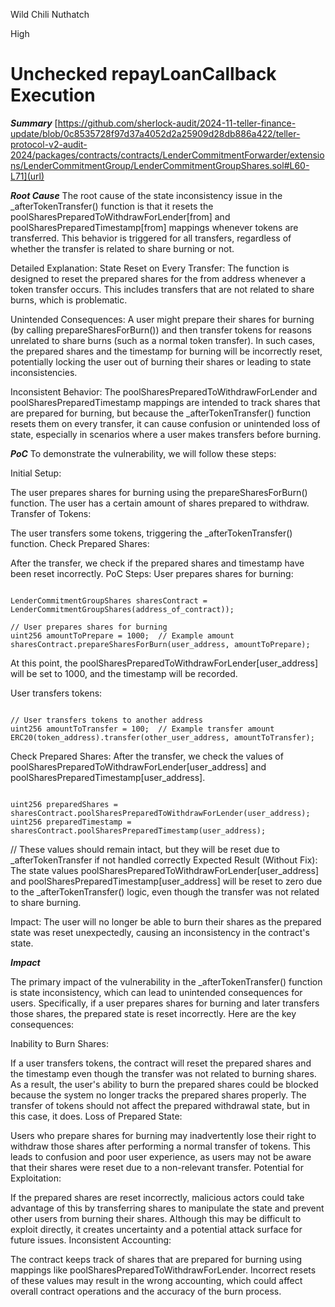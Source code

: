 Wild Chili Nuthatch

High

# Unchecked repayLoanCallback Execution

***Summary***
[https://github.com/sherlock-audit/2024-11-teller-finance-update/blob/0c8535728f97d37a4052d2a25909d28db886a422/teller-protocol-v2-audit-2024/packages/contracts/contracts/LenderCommitmentForwarder/extensions/LenderCommitmentGroup/LenderCommitmentGroupShares.sol#L60-L71](url)

***Root Cause***
The root cause of the state inconsistency issue in the _afterTokenTransfer() function is that it resets the poolSharesPreparedToWithdrawForLender[from] and poolSharesPreparedTimestamp[from] mappings whenever tokens are transferred. This behavior is triggered for all transfers, regardless of whether the transfer is related to share burning or not.

Detailed Explanation:
State Reset on Every Transfer: The function is designed to reset the prepared shares for the from address whenever a token transfer occurs. This includes transfers that are not related to share burns, which is problematic.

Unintended Consequences: A user might prepare their shares for burning (by calling prepareSharesForBurn()) and then transfer tokens for reasons unrelated to share burns (such as a normal token transfer). In such cases, the prepared shares and the timestamp for burning will be incorrectly reset, potentially locking the user out of burning their shares or leading to state inconsistencies.

Inconsistent Behavior: The poolSharesPreparedToWithdrawForLender and poolSharesPreparedTimestamp mappings are intended to track shares that are prepared for burning, but because the _afterTokenTransfer() function resets them on every transfer, it can cause confusion or unintended loss of state, especially in scenarios where a user makes transfers before burning.

***PoC***
To demonstrate the vulnerability, we will follow these steps:

Initial Setup:

The user prepares shares for burning using the prepareSharesForBurn() function.
The user has a certain amount of shares prepared to withdraw.
Transfer of Tokens:

The user transfers some tokens, triggering the _afterTokenTransfer() function.
Check Prepared Shares:

After the transfer, we check if the prepared shares and timestamp have been reset incorrectly.
PoC Steps:
User prepares shares for burning:
```solidity

LenderCommitmentGroupShares sharesContract = LenderCommitmentGroupShares(address_of_contract));

// User prepares shares for burning
uint256 amountToPrepare = 1000;  // Example amount
sharesContract.prepareSharesForBurn(user_address, amountToPrepare);
```

At this point, the poolSharesPreparedToWithdrawForLender[user_address] will be set to 1000, and the timestamp will be recorded.

User transfers tokens:

```solidity

// User transfers tokens to another address
uint256 amountToTransfer = 100;  // Example transfer amount
ERC20(token_address).transfer(other_user_address, amountToTransfer);
```
Check Prepared Shares:
After the transfer, we check the values of poolSharesPreparedToWithdrawForLender[user_address] and poolSharesPreparedTimestamp[user_address].

```solidity

uint256 preparedShares = sharesContract.poolSharesPreparedToWithdrawForLender(user_address);
uint256 preparedTimestamp = sharesContract.poolSharesPreparedTimestamp(user_address);
```

// These values should remain intact, but they will be reset due to _afterTokenTransfer if not handled correctly
Expected Result (Without Fix):
The state values poolSharesPreparedToWithdrawForLender[user_address] and poolSharesPreparedTimestamp[user_address] will be reset to zero due to the _afterTokenTransfer() logic, even though the transfer was not related to share burning.

Impact:
The user will no longer be able to burn their shares as the prepared state was reset unexpectedly, causing an inconsistency in the contract's state.

***Impact***

The primary impact of the vulnerability in the _afterTokenTransfer() function is state inconsistency, which can lead to unintended consequences for users. Specifically, if a user prepares shares for burning and later transfers those shares, the prepared state is reset incorrectly. Here are the key consequences:

Inability to Burn Shares:

If a user transfers tokens, the contract will reset the prepared shares and the timestamp even though the transfer was not related to burning shares.
As a result, the user's ability to burn the prepared shares could be blocked because the system no longer tracks the prepared shares properly. The transfer of tokens should not affect the prepared withdrawal state, but in this case, it does.
Loss of Prepared State:

Users who prepare shares for burning may inadvertently lose their right to withdraw those shares after performing a normal transfer of tokens.
This leads to confusion and poor user experience, as users may not be aware that their shares were reset due to a non-relevant transfer.
Potential for Exploitation:

If the prepared shares are reset incorrectly, malicious actors could take advantage of this by transferring shares to manipulate the state and prevent other users from burning their shares. Although this may be difficult to exploit directly, it creates uncertainty and a potential attack surface for future issues.
Inconsistent Accounting:

The contract keeps track of shares that are prepared for burning using mappings like poolSharesPreparedToWithdrawForLender. Incorrect resets of these values may result in the wrong accounting, which could affect overall contract operations and the accuracy of the burn process.